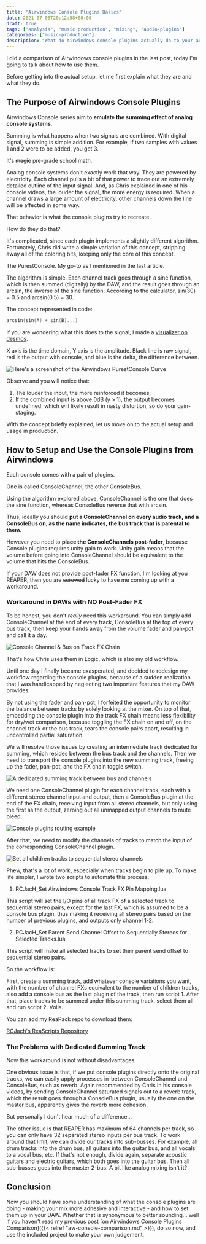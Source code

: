 ```yaml
---
title: "Airwindows Console Plugins Basics"
date: 2021-07-06T20:12:58+08:00
draft: true
tags: ["analysis", "music production", "mixing", "audio-plugins"]
categories: ["music-production"]
description: "What do Airwindows console plugins actually do to your audio, and how you should use them in your DAW."
---
```


I did a comparison of Airwindows console plugins in the last post,
today I'm going to talk about how to use them.

Before getting into the actual setup,
let me first explain what they are and what they do.

## The Purpose of Airwindows Console Plugins

Airwindows Console series aim to **emulate the summing effect of analog console systems**.

Summing is what happens when two signals are combined.
With digital signal, summing is simple addition.
For example,
if two samples with values 1 and 2 were to be added,
you get 3.

It's ~~magic~~ pre-grade school math.

Analog console systems don't exactly work that way.
They are powered by electricity.
Each channel pulls a bit of that power
to trace out an extremely detailed outline of the input signal.
And, as Chris explained in one of his console videos,
the louder the signal,
the more energy is required.
When a channel draws a large amount of electricity,
other channels down the line will be affected in some way.

That behavior is what the console plugins try to recreate.

How do they do that?

It's complicated,
since each plugin implements a slightly different algorithm.
Fortunately,
Chris did write a simple variation of this concept,
stripping away all of the coloring bits,
keeping only the core of this concept.

The PurestConsole.
My go-to as I mentioned in the last article.

The algorithm is simple.
Each channel track goes through a sine function,
which is then summed (digitally) by the DAW,
and the result goes through an arcsin,
the inverse of the sine function.
According to the calculator,
sin(30) = 0.5 and arcsin(0.5) = 30.

The concept represented in code:

``` C++
arcsin(sin(A) + sin(B)...)
```

If you are wondering what this does to the signal,
I made a <a href="https://www.desmos.com/calculator/yxsyooalg8" target="_blank">visualizer on desmos</a>.

X axis is the time domain,
Y axis is the amplitude.
Black line is raw signal,
red is the output with console,
and blue is the delta,
the difference between.

![Here's a screenshot of the Airwindows PurestConsole Curve](/img/content/analysis/aw-console/purestconsole_curve.png)

Observe and you will notice that:

1. The louder the input, the more reinforced it becomes;
2. If the combined input is above 0dB (y > 1),
    the output becomes undefined,
    which will likely result in nasty distortion,
    so do your gain-staging.

With the concept briefly explained,
let us move on to the actual setup and usage in production.

## How to Setup and Use the Console Plugins from Airwindows

Each console comes with a pair of plugins.

One is called ConsoleChannel, the other ConsoleBus.

Using the algorithm explored above,
ConsoleChannel is the one that does the sine function,
whereas ConsoleBus reverse that with arcsin.

Thus, ideally you should **put a ConsoleChannel on every audio track,
and a ConsoleBus on, as the name indicates,
the bus track that is parental to them**.

However you need to **place the ConsoleChannels post-fader**,
because Console plugins requires unity gain to work.
Unity gain means that the volume before going into ConsoleChannel
should be equivalent to the volume that hits the ConsoleBus.

If your DAW does not provide post-fader FX function,
I'm looking at you REAPER,
then you are ~~screwed~~ lucky to have me coming up with a workaround.

### Workaround in DAWs with NO Post-Fader FX

To be honest, you don't *really* need this workaround.
You can simply add ConsoleChannel at the end of every track,
ConsoleBus at the top of every bus track,
then keep your hands away from the volume fader and pan-pot and call it a day.

![Console Channel & Bus on Track FX Chain](/img/content/analysis/aw-console/original_usage.png)

That's how Chris uses them in Logic,
which is also my old workflow.

Until one day I finally became exasperated,
and decided to redesign my workflow regarding the console plugins,
because of a sudden realization that I was handicapped by neglecting two important features that my DAW provides.

By not using the fader and pan-pot,
I forfeited the opportunity to monitor the balance between tracks by solely looking at the mixer.
On top of that,
embedding the console plugin into the track FX chain means
less flexibility for dry/wet comparison,
because toggling the FX chain on and off,
on the channel track or the bus track,
tears the console pairs apart,
resulting in uncontrolled partial saturation.

We will resolve those issues by creating an intermediate track dedicated for summing,
which resides between the bus track and the channels.
Then we need to transport the console plugins into the new summing track,
freeing up the fader, pan-pot, and the FX chain toggle switch.

![A dedicated summing track between bus and channels](/img/content/analysis/aw-console/dedicated_summing_track.png)

We need one ConsoleChannel plugin for each channel track,
each with a different stereo channel input and output,
then a ConsoleBus plugin at the end of the FX chain,
receiving input from all stereo channels,
but only using the first as the output,
zeroing out all unmapped output channels to mute bleed.

![Console plugins routing example](/img/content/analysis/aw-console/console_plugins_routing.png)

After that,
we need to modify the channels of tracks to match the input of the corresponding ConsoleChannel plugin.

![Set all children tracks to sequential stereo channels](/img/content/analysis/aw-console/track_send_routing.png)

Phew, that's a lot of work, especially when tracks begin to pile up.
To make life simpler, I wrote two scripts to automate this process.

1. RCJacH_Set Airwindows Console Track FX Pin Mapping.lua

This script will set the I/O pins of all track FX of a selected track to sequential stereo pairs,
except for the last FX,
which is assumed to be a console bus plugin,
thus making it receiving all stereo pairs based on the number of previous plugins,
and outputs only channel 1-2.

2. RCJacH_Set Parent Send Channel Offset to Sequentially Stereos for Selected Tracks.lua

This script will make all selected tracks to set their parent send offset to sequential stereo pairs.

So the workflow is:

First,
create a summing track,
add whatever console variations you want,
with the number of channel FXs equivalent to the number of children tracks,
also add a console bus as the last plugin of the track,
then run script 1.
After that,
place tracks to be summed under this summing track,
select them all and run script 2.
Voila.

You can add my ReaPack repo to download them:

<a href="https://github.com/RCJacH/ReaScripts" target="_blank">RCJach's ReaScripts Repository</a>

### The Problems with Dedicated Summing Track

Now this workaround is not without disadvantages.

One obvious issue is that,
if we put console plugins directly onto the original tracks,
we can easily apply processes in-between ConsoleChannel and ConsoleBus,
such as reverb.
Again recommended by Chris in his console videos,
by sending ConsoleChannel saturated signals out to a reverb track,
which the result goes through a ConsoleBus plugin,
usually the one on the master bus,
apparently gives the reverb more cohesion.

But personally I don't hear much of a difference...

The other issue is that REAPER has maximum of 64 channels per track,
so you can only have 32 separated stereo inputs per bus track.
To work around that limit,
we can divide our tracks into sub-busses.
For example,
all drum tracks into the drum bus,
all guitars into the guitar bus,
and all vocals to a vocal bus, etc.
If that's not enough,
divide again,
separate acoustic guitars and electric guitars,
which both goes into the guitar bus.
Then all sub-busses goes into the master 2-bus.
A bit like analog mixing isn't it?

## Conclusion

Now you should have some understanding of what the console plugins are doing -
making your mix more adhesive and interactive -
and how to set them up in your DAW.
Whether that is synonymous to better sounding...
well if you haven't read my previous post [on Airwindows Console Plugins Comparison]({{< relref "aw-console-comparison.md" >}}),
do so now, and use the included project to make your own judgement.
